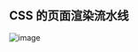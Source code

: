 <!--
 * @Author: wuz
 * @Date: 2021-10-11 14:19:42
 * @LastEditTime: 2021-10-11 14:22:36
 * @FilePath: /learning/js/CSS如何影响首次加载时的白屏时间？.md
 * @LastEditors: wuz
-->
## CSS 的页面渲染流水线
![image](https://static001.geekbang.org/resource/image/70/18/70a7ea0212ff35fc2be79f1d574ed518.png)